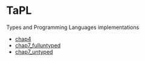 # TaPL

Types and Programming Languages implementations

- [chap4](./chap4)
- [chap7_fulluntyped](./chap7_fulluntyped)
- [chap7_untyped](./chap7_untyped)
